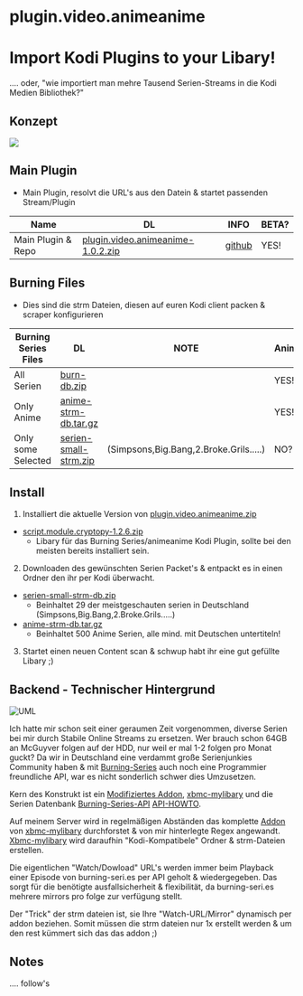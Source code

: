 # plugin.video.animeanime

Import Kodi Plugins to your Libary!
========================================

.... oder, "wie importiert man mehre Tausend Serien-Streams in die Kodi Medien Bibliothek?" 

Konzept
-------------------------

![](http://yuml.me/diagram/scruffy/class/[USER|-Start-Playback-Episode]-1>[myhttp-server|-strm-file],[myhttp-server|-strm-file]<>-2>[plugin.video],[plugin.video]<>-3>[burning-series|-resolve-URL],[plugin.video]+-4>[USER|-Start-Playback-Episode])


Main Plugin
-----------

  * Main Plugin, resolvt die URL's aus den Datein & startet passenden Stream/Plugin


| Name                       	| DL 	| INFO 	| BETA?	|
|----------------------------	|----	|------	|-----	|
| Main Plugin & Repo         	|[plugin.video.animeanime-1.0.2.zip](https://github.com/dbiesecke/plugin.video.animeanime/releases/download/v1.0.02/plugin.video.animeanime-1.0.2.zip)    	|      	[github](https://github.com/dbiesecke/plugin.video.animeanime/releases)												|  YES!	|



Burning Files
-----------

  * Dies sind die strm Dateien, diesen auf euren Kodi client packen & scraper konfigurieren 

| Burning Series Files        	| DL 	| NOTE 	| Anime?|
|----------------------------	|----	|------	|-----	|
| All Serien     	|[burn-db.zip](https://github.com/dbiesecke/plugin.video.animeanime/releases/download/v1.0.02/burn-db.zip)    	|      		|  YES!	|
| Only Anime	   	|[anime-strm-db.tar.gz](https://github.com/dbiesecke/plugin.video.animeanime/releases/download/0.6a/anime-strm-db.tar.gz)    	|      		|  YES!	|
| Only some Selected  	|[serien-small-strm.zip](https://github.com/dbiesecke/plugin.video.animeanime/releases/download/0.6a/serien-small-strm-db.zip)    	| (Simpsons,Big.Bang,2.Broke.Grils.....)|  NO?	|



Install
-----------

1. Installiert die aktuelle Version von [plugin.video.animeanime.zip](#Main_Plugin)
  * [script.module.cryptopy-1.2.6.zip](https://github.com/moneymaker365/xbmc-xbmcplus-plugins/blob/master/download/script.module.cryptopy/script.module.cryptopy-1.2.6.zip?raw=true)
    - Libary  für das Burning Series/animeanime Kodi Plugin, sollte bei den meisten bereits installiert sein.
    

2. Downloaden des gewünschten Serien Packet's & entpackt es in einen Ordner den ihr per Kodi überwacht.
  * [serien-small-strm-db.zip](https://github.com/dbiesecke/plugin.video.animeanime/releases/download/0.6a/serien-small-strm-db.zip) 
    - Beinhaltet 29 der meistgeschauten serien in Deutschland (Simpsons,Big.Bang,2.Broke.Grils.....)
  * [anime-strm-db.tar.gz](https://github.com/dbiesecke/plugin.video.animeanime/releases/download/0.6a/anime-strm-db.tar.gz)
    - Beinhaltet 500 Anime Serien, alle mind. mit Deutschen untertiteln!

3. Startet einen neuen Content scan & schwup habt ihr eine gut gefüllte Libary ;)




Backend - Technischer Hintergrund
-------------------------

![](http://yuml.me/eba5d2c5 "UML")

Ich hatte mir schon seit einer geraumen Zeit vorgenommen, diverse Serien bei mir durch Stabile Online Streams 
zu ersetzen. Wer brauch schon 64GB an McGuyver folgen auf der HDD, nur weil er mal 1-2 folgen pro Monat guckt? Da wir in Deutschland eine verdammt große Serienjunkies Community haben & mit [Burning-Series](https://www.burning-seri.es/) auch noch eine Programmier freundliche API, war es nicht sonderlich schwer dies Umzusetzen.

Kern des Konstrukt ist ein [Modifiziertes Addon](https://github.com/dbiesecke/plugin.video.animeanime), [xbmc-mylibary](https://code.google.com/p/xbmc-mylibrary/) und die Serien Datenbank [Burning-Series-API](https://www.burning-seri.es/) [API-HOWTO](https://gist.github.com/Bouni/8323ee9606fb502c8e17).

Auf meinem Server wird in regelmäßigen Abständen das komplette [Addon](https://github.com/dbiesecke/plugin.video.animeanime) von [xbmc-mylibary](https://code.google.com/p/xbmc-mylibrary/) durchforstet & von mir hinterlegte Regex angewandt. [Xbmc-mylibary](https://code.google.com/p/xbmc-mylibrary/) wird daraufhin "Kodi-Kompatibele" Ordner & strm-Dateien erstellen. 

Die eigentlichen "Watch/Dowload" URL's werden immer beim  Playback einer Episode von  burning-seri.es per API geholt & wiedergegeben.
Das sorgt für die benötigte ausfallsicherheit & flexibilität, da burning-seri.es mehrere mirrors pro folge zur verfügung stellt.

Der "Trick" der strm dateien ist, sie Ihre "Watch-URL/Mirror" dynamisch per addon beziehen. Somit müssen die strm dateien nur 
1x erstellt werden & um den rest kümmert sich das das addon ;)




Notes
----------  

  .... follow's

